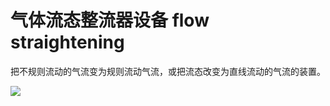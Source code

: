 # 气体流态整流器设备 flow straightening
把不规则流动的气流变为规则流动气流，或把流态改变为直线流动的气流的装置。


![](..\..\..\photos\气体流态整流器设备.jpg)
